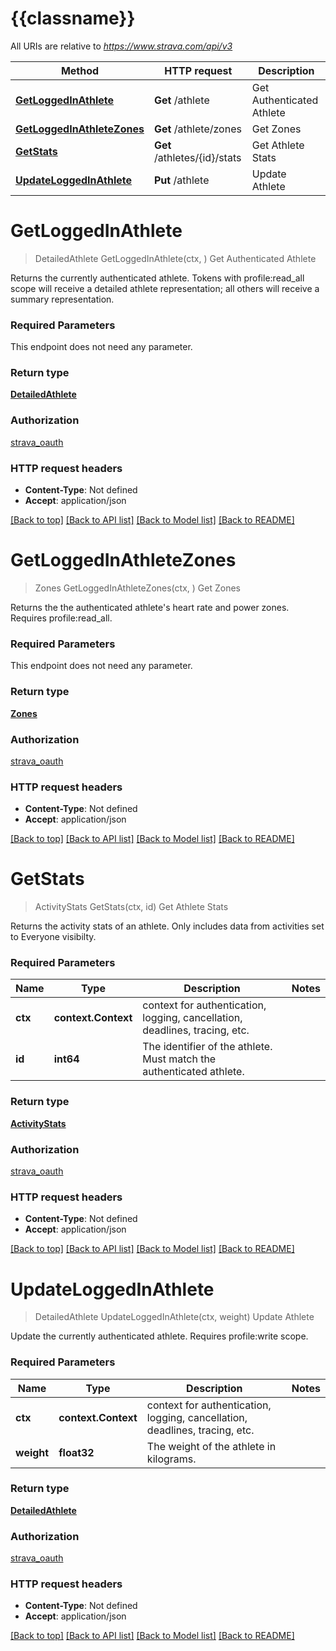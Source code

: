 # {{classname}}

All URIs are relative to *https://www.strava.com/api/v3*

Method | HTTP request | Description
------------- | ------------- | -------------
[**GetLoggedInAthlete**](AthletesApi.md#GetLoggedInAthlete) | **Get** /athlete | Get Authenticated Athlete
[**GetLoggedInAthleteZones**](AthletesApi.md#GetLoggedInAthleteZones) | **Get** /athlete/zones | Get Zones
[**GetStats**](AthletesApi.md#GetStats) | **Get** /athletes/{id}/stats | Get Athlete Stats
[**UpdateLoggedInAthlete**](AthletesApi.md#UpdateLoggedInAthlete) | **Put** /athlete | Update Athlete

# **GetLoggedInAthlete**
> DetailedAthlete GetLoggedInAthlete(ctx, )
Get Authenticated Athlete

Returns the currently authenticated athlete. Tokens with profile:read_all scope will receive a detailed athlete representation; all others will receive a summary representation.

### Required Parameters
This endpoint does not need any parameter.

### Return type

[**DetailedAthlete**](DetailedAthlete.md)

### Authorization

[strava_oauth](../README.md#strava_oauth)

### HTTP request headers

 - **Content-Type**: Not defined
 - **Accept**: application/json

[[Back to top]](#) [[Back to API list]](../README.md#documentation-for-api-endpoints) [[Back to Model list]](../README.md#documentation-for-models) [[Back to README]](../README.md)

# **GetLoggedInAthleteZones**
> Zones GetLoggedInAthleteZones(ctx, )
Get Zones

Returns the the authenticated athlete's heart rate and power zones. Requires profile:read_all.

### Required Parameters
This endpoint does not need any parameter.

### Return type

[**Zones**](Zones.md)

### Authorization

[strava_oauth](../README.md#strava_oauth)

### HTTP request headers

 - **Content-Type**: Not defined
 - **Accept**: application/json

[[Back to top]](#) [[Back to API list]](../README.md#documentation-for-api-endpoints) [[Back to Model list]](../README.md#documentation-for-models) [[Back to README]](../README.md)

# **GetStats**
> ActivityStats GetStats(ctx, id)
Get Athlete Stats

Returns the activity stats of an athlete. Only includes data from activities set to Everyone visibilty.

### Required Parameters

Name | Type | Description  | Notes
------------- | ------------- | ------------- | -------------
 **ctx** | **context.Context** | context for authentication, logging, cancellation, deadlines, tracing, etc.
  **id** | **int64**| The identifier of the athlete. Must match the authenticated athlete. | 

### Return type

[**ActivityStats**](ActivityStats.md)

### Authorization

[strava_oauth](../README.md#strava_oauth)

### HTTP request headers

 - **Content-Type**: Not defined
 - **Accept**: application/json

[[Back to top]](#) [[Back to API list]](../README.md#documentation-for-api-endpoints) [[Back to Model list]](../README.md#documentation-for-models) [[Back to README]](../README.md)

# **UpdateLoggedInAthlete**
> DetailedAthlete UpdateLoggedInAthlete(ctx, weight)
Update Athlete

Update the currently authenticated athlete. Requires profile:write scope.

### Required Parameters

Name | Type | Description  | Notes
------------- | ------------- | ------------- | -------------
 **ctx** | **context.Context** | context for authentication, logging, cancellation, deadlines, tracing, etc.
  **weight** | **float32**| The weight of the athlete in kilograms. | 

### Return type

[**DetailedAthlete**](DetailedAthlete.md)

### Authorization

[strava_oauth](../README.md#strava_oauth)

### HTTP request headers

 - **Content-Type**: Not defined
 - **Accept**: application/json

[[Back to top]](#) [[Back to API list]](../README.md#documentation-for-api-endpoints) [[Back to Model list]](../README.md#documentation-for-models) [[Back to README]](../README.md)

